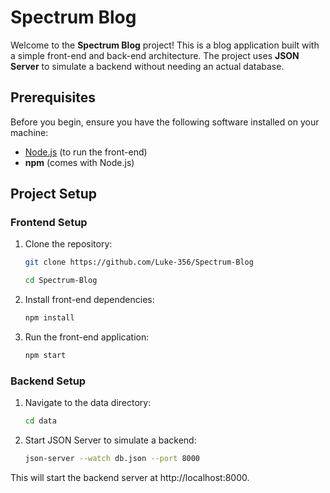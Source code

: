 # Spectrum Blog

Welcome to the **Spectrum Blog** project! This is a blog application built with a simple front-end and back-end architecture. The project uses **JSON Server** to simulate a backend without needing an actual database.

## Prerequisites

Before you begin, ensure you have the following software installed on your machine:

- [Node.js](https://nodejs.org/) (to run the front-end)
- **npm** (comes with Node.js)

## Project Setup

### Frontend Setup

1. Clone the repository:

   ```bash
   git clone https://github.com/Luke-356/Spectrum-Blog
   ```
   ```bash
   cd Spectrum-Blog

2. Install front-end dependencies:

   ```bash
   npm install

3. Run the front-end application:

   ```bash
   npm start

### Backend Setup

1. Navigate to the data directory:
   ```bash
   cd data

2. Start JSON Server to simulate a backend:
   ```bash
   json-server --watch db.json --port 8000

This will start the backend server at http://localhost:8000. 
